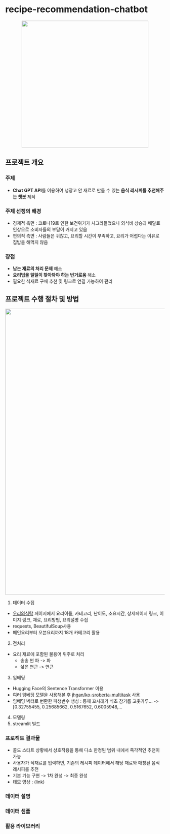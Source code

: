 # recipe-recommendation-chatbot
<p align="center">
  <img src="https://github.com/kseob758/wtable-collection/assets/125840318/980639b5-f09b-41f5-b4c3-b160e69432fb" width="400" height=400>
</p>


## 프로젝트 개요
### 주제
- **Chat GPT API**를 이용하여 냉장고 안 재료로 만들 수 있는 **음식 레시피를 추천해주는 챗봇** 제작
  
### 주제 선정의 배경
- 경제적 측면 : 코로나19로 인한 보건위기가 사그라들었으나 외식비 상승과 배달료 인상으로 소비자들의 부담이 커지고 있음
- 편의적 측면 : 사람들은 귀찮고, 요리할 시간이 부족하고, 요리가 어렵다는 이유로 집밥을 해먹지 않음
  
### 장점  
- **남는 재료의 처리 문제** 해소
- **요리법을 일일이 찾아봐야 하는 번거로움** 해소
- 필요한 식재료 구매 추천 및 링크로 연결 가능하여 편리
  
  
## 프로젝트 수행 절차 및 방법
<p align="center">
  <img src="https://github.com/kseob758/wtable-collection/assets/125840318/f194c16d-218e-4a74-8135-7973f460a406" width="900">
</p>

1. 데이터 수집
  - [우리의식탁](https://wtable.co.kr/recipes) 페이지에서 요리이름, 카테고리, 난이도, 소요시간, 상세페이지 링크, 이미지 링크, 재료, 요리방법, 요리설명 수집
  - requests, BeautifulSoup사용
  - 메인요리부터 오븐요리까지 18개 카테고리 활용
2. 전처리
- 요리 재료에 포함된 불용어 위주로 처리
  - 송송 썬 파 -> 파
  - 삶은 연근 -> 연근
3. 임베딩
- Hugging Face의 Sentence Transformer 이용
- 여러 임베딩 모델을 사용해본 후 [jhgan/ko-sroberta-multitask](https://huggingface.co/jhgan/ko-sroberta-multitask) 사용
- 임베딩 벡터로 변환한 파생변수 생성 : 통깨 꼬시래기 식초 참기름 고춧가루... -> [0.32755455, 0.25685662, 0.5167652, 0.6005948,...
4. 모델링
5. streamlit 빌드


### 프로젝트 결과물
- 콜드 스타트 상황에서 상호작용을 통해 다소 한정된 범위 내에서 즉각적인 추천이 가능
- 사용자가 식재료를 입력하면, 기존의 레시피 데이터에서 해당 재료와 매칭된 음식 레시피를 추천
- 기본 기능 구현 -> 1차 완성 -> 최종 완성
- 데모 영상 :  (link)
### 데이터 설명
### 데이터 샘플
### 활용 라이브러리
